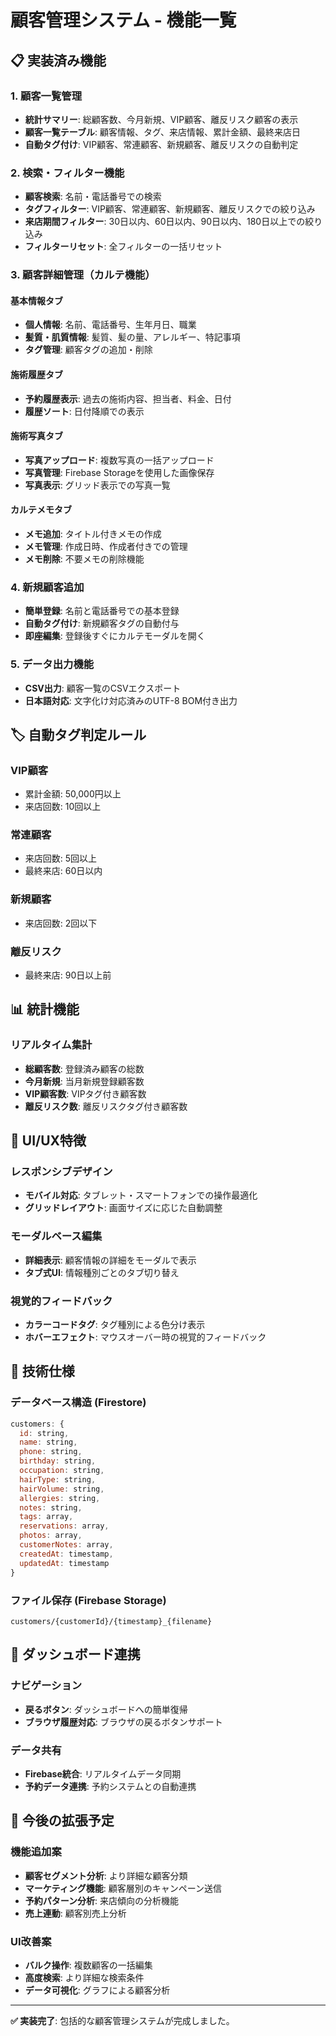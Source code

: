 # 顧客管理システム - 機能一覧

## 📋 実装済み機能

### 1. 顧客一覧管理
- **統計サマリー**: 総顧客数、今月新規、VIP顧客、離反リスク顧客の表示
- **顧客一覧テーブル**: 顧客情報、タグ、来店情報、累計金額、最終来店日
- **自動タグ付け**: VIP顧客、常連顧客、新規顧客、離反リスクの自動判定

### 2. 検索・フィルター機能
- **顧客検索**: 名前・電話番号での検索
- **タグフィルター**: VIP顧客、常連顧客、新規顧客、離反リスクでの絞り込み
- **来店期間フィルター**: 30日以内、60日以内、90日以内、180日以上での絞り込み
- **フィルターリセット**: 全フィルターの一括リセット

### 3. 顧客詳細管理（カルテ機能）
#### 基本情報タブ
- **個人情報**: 名前、電話番号、生年月日、職業
- **髪質・肌質情報**: 髪質、髪の量、アレルギー、特記事項
- **タグ管理**: 顧客タグの追加・削除

#### 施術履歴タブ
- **予約履歴表示**: 過去の施術内容、担当者、料金、日付
- **履歴ソート**: 日付降順での表示

#### 施術写真タブ
- **写真アップロード**: 複数写真の一括アップロード
- **写真管理**: Firebase Storageを使用した画像保存
- **写真表示**: グリッド表示での写真一覧

#### カルテメモタブ
- **メモ追加**: タイトル付きメモの作成
- **メモ管理**: 作成日時、作成者付きでの管理
- **メモ削除**: 不要メモの削除機能

### 4. 新規顧客追加
- **簡単登録**: 名前と電話番号での基本登録
- **自動タグ付け**: 新規顧客タグの自動付与
- **即座編集**: 登録後すぐにカルテモーダルを開く

### 5. データ出力機能
- **CSV出力**: 顧客一覧のCSVエクスポート
- **日本語対応**: 文字化け対応済みのUTF-8 BOM付き出力

## 🏷️ 自動タグ判定ルール

### VIP顧客
- 累計金額: 50,000円以上
- 来店回数: 10回以上

### 常連顧客
- 来店回数: 5回以上
- 最終来店: 60日以内

### 新規顧客
- 来店回数: 2回以下

### 離反リスク
- 最終来店: 90日以上前

## 📊 統計機能

### リアルタイム集計
- **総顧客数**: 登録済み顧客の総数
- **今月新規**: 当月新規登録顧客数
- **VIP顧客数**: VIPタグ付き顧客数
- **離反リスク数**: 離反リスクタグ付き顧客数

## 🎨 UI/UX特徴

### レスポンシブデザイン
- **モバイル対応**: タブレット・スマートフォンでの操作最適化
- **グリッドレイアウト**: 画面サイズに応じた自動調整

### モーダルベース編集
- **詳細表示**: 顧客情報の詳細をモーダルで表示
- **タブ式UI**: 情報種別ごとのタブ切り替え

### 視覚的フィードバック
- **カラーコードタグ**: タグ種別による色分け表示
- **ホバーエフェクト**: マウスオーバー時の視覚的フィードバック

## 🔧 技術仕様

### データベース構造 (Firestore)
```javascript
customers: {
  id: string,
  name: string,
  phone: string,
  birthday: string,
  occupation: string,
  hairType: string,
  hairVolume: string,
  allergies: string,
  notes: string,
  tags: array,
  reservations: array,
  photos: array,
  customerNotes: array,
  createdAt: timestamp,
  updatedAt: timestamp
}
```

### ファイル保存 (Firebase Storage)
```
customers/{customerId}/{timestamp}_{filename}
```

## 🔄 ダッシュボード連携

### ナビゲーション
- **戻るボタン**: ダッシュボードへの簡単復帰
- **ブラウザ履歴対応**: ブラウザの戻るボタンサポート

### データ共有
- **Firebase統合**: リアルタイムデータ同期
- **予約データ連携**: 予約システムとの自動連携

## 🚀 今後の拡張予定

### 機能追加案
- **顧客セグメント分析**: より詳細な顧客分類
- **マーケティング機能**: 顧客層別のキャンペーン送信
- **予約パターン分析**: 来店傾向の分析機能
- **売上連動**: 顧客別売上分析

### UI改善案
- **バルク操作**: 複数顧客の一括編集
- **高度検索**: より詳細な検索条件
- **データ可視化**: グラフによる顧客分析

---

**✅ 実装完了**: 包括的な顧客管理システムが完成しました。